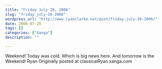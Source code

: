 ```yaml
---
title: "Friday July 28, 2006"
slug: "friday-july-28-2006"
wordpress_url: "http://www.ryanclarke.net/post/friday-july-28-2006/"
date: 2006-07-28
tags: []
categories: ["Xanga"]
description: ""

---
```


Weekend!
Today was cold. Which is big news here. And tomorrow is the
Weekend!
Ryan
Originally posted at classicalRyan.xanga.com
